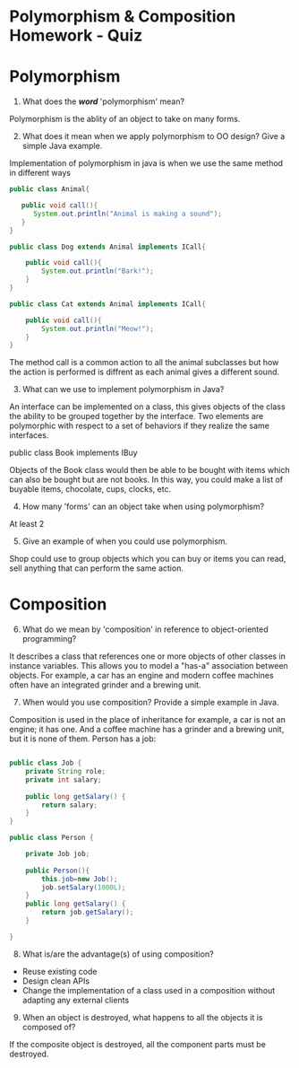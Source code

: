 # Polymorphism & Composition Homework - Quiz

# Polymorphism

1. What does the ___word___ 'polymorphism' mean?

Polymorphism is the ablity of an object to take on many forms.

2. What does it mean when we apply polymorphism to OO design? Give a simple Java example.

Implementation of polymorphism in java is when we use the same method in different ways 

```java
public class Animal{

   public void call(){
      System.out.println("Animal is making a sound");   
   }
}

public class Dog extends Animal implements ICall{

    public void call(){
        System.out.println("Bark!");
    }
}

public class Cat extends Animal implements ICall{

    public void call(){
        System.out.println("Meow!");
    }
}
```

The method call is a common action to all the animal subclasses but how the action is performed is diffrent as each animal gives a different sound.

3. What can we use to implement polymorphism in Java?

An interface can be implemented on a class, this gives objects of the class the ability to be grouped together by the interface. Two elements are polymorphic with respect to a set of behaviors if they realize the same interfaces.

public class Book implements IBuy

Objects of the Book class would then be able to be bought with items which can also be bought but are not books. In this way, you could make a list of buyable items, chocolate, cups, clocks, etc.


4. How many 'forms' can an object take when using polymorphism? 

At least 2

5. Give an example of when you could use polymorphism.

Shop could use to group objects which you can buy or items you can read, sell anything that can perform the same action.




# Composition

6. What do we mean by 'composition' in reference to object-oriented programming?

It describes a class that references one or more objects of other classes in instance variables. This allows you to model a "has-a" association between objects. For example, a car has an engine and modern coffee machines often have an integrated grinder and a brewing unit.

7. When would you use composition? Provide a simple example in Java.

Composition is used in the place of inheritance for example, a car is not an engine; it has one. And a coffee machine has a grinder and a brewing unit, but it is none of them.
Person has a job:

```java

public class Job {
    private String role;
    private int salary;
    
    public long getSalary() {
        return salary;
    } 
}

public class Person {

    private Job job;
   
    public Person(){
        this.job=new Job();
        job.setSalary(1000L);
    }
    public long getSalary() {
        return job.getSalary();
    }

}

```

8. What is/are the advantage(s) of using composition?

* Reuse existing code
* Design clean APIs
* Change the implementation of a class used in a composition without adapting any external clients

9. When an object is destroyed, what happens to all the objects it is composed of?

If the composite object is destroyed, all the component parts must be destroyed.
